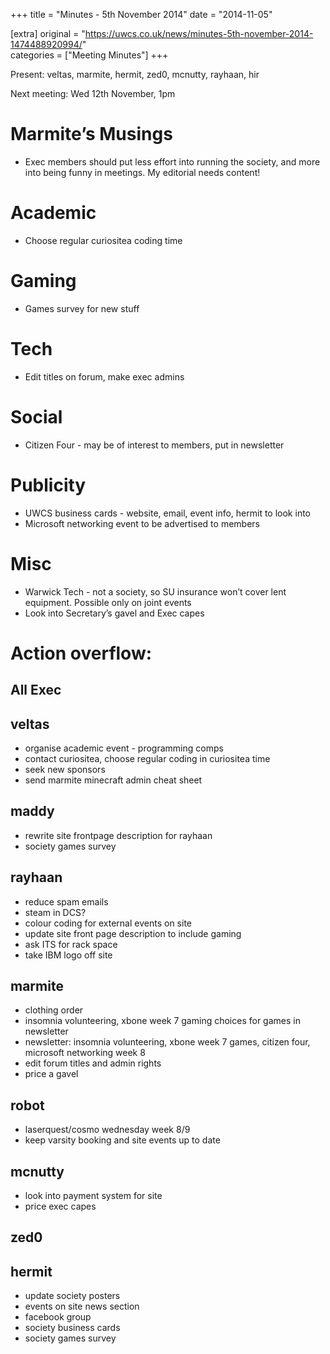 +++
title = "Minutes - 5th November 2014"
date = "2014-11-05"

[extra]
original = "https://uwcs.co.uk/news/minutes-5th-november-2014-1474488920994/"    
categories = ["Meeting Minutes"]
+++

Present: veltas, marmite, hermit, zed0, mcnutty, rayhaan, hir

Next meeting: Wed 12th November, 1pm

# Marmite’s Musings

  - Exec members should put less effort into running the society, and more into being funny in meetings. My editorial needs content\!

# Academic

  - Choose regular curiositea coding time

# Gaming

  - Games survey for new stuff

# Tech

  - Edit titles on forum, make exec admins

# Social

  - Citizen Four - may be of interest to members, put in newsletter

# Publicity

  - UWCS business cards - website, email, event info, hermit to look into
  - Microsoft networking event to be advertised to members

# Misc

  - Warwick Tech - not a society, so SU insurance won’t cover lent equipment. Possible only on joint events
  - Look into Secretary’s gavel and Exec capes

# Action overflow:

## All Exec

## veltas

  - organise academic event - programming comps
  - contact curiositea, choose regular coding in curiositea time
  - seek new sponsors
  - send marmite minecraft admin cheat sheet

## maddy

  - rewrite site frontpage description for rayhaan
  - society games survey

## rayhaan

  - reduce spam emails
  - steam in DCS?
  - colour coding for external events on site
  - update site front page description to include gaming
  - ask ITS for rack space
  - take IBM logo off site

## marmite

  - clothing order
  - insomnia volunteering, xbone week 7 gaming choices for games in newsletter
  - newsletter: insomnia volunteering, xbone week 7 games, citizen four, microsoft networking week 8
  - edit forum titles and admin rights
  - price a gavel

## robot

  - laserquest/cosmo wednesday week 8/9
  - keep varsity booking and site events up to date

## mcnutty

  - look into payment system for site
  - price exec capes

## zed0

## hermit

  - update society posters
  - events on site news section
  - facebook group
  - society business cards
  - society games survey
